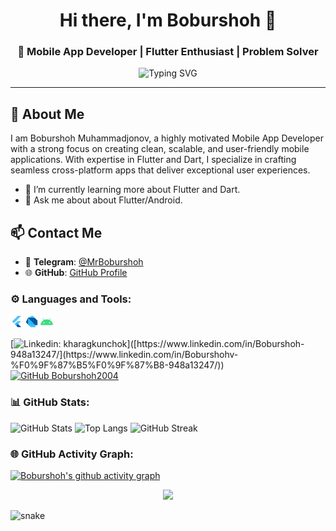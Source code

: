<h1 align="center">Hi there, I'm Boburshoh 👋</h1>
<h3 align="center">🚀 Mobile App Developer | Flutter Enthusiast | Problem Solver</h3>

<p align="center">
  <img src="https://readme-typing-svg.demolab.com?font=Fira+Code&weight=600&size=24&pause=1000&color=00FFCC&center=true&vCenter=true&width=435&lines=Welcome+to+my+GitHub!;Building+innovative+mobile+apps;Passionate+about+clean+and+scalable+code" alt="Typing SVG" />
</p>

  ---

## 🌟 About Me
I am Boburshoh Muhammadjonov, a highly motivated Mobile App Developer with a strong focus on creating clean, scalable, and user-friendly mobile applications. With expertise in Flutter and Dart, I specialize in crafting seamless cross-platform apps that deliver exceptional user experiences.
- 🌱 I’m currently learning more about Flutter and Dart.
- 💬 Ask me about  about Flutter/Android.


## 📫 Contact Me
- 📱 **Telegram**: [@MrBoburshoh](https://t.me/MrBoburshoh)
- 🌐 **GitHub**: [GitHub Profile](https://github.com/Boburshoh2004)


### ⚙️ Languages and Tools:
<code><img height="20" src="https://raw.githubusercontent.com/github/explore/80688e429a7d4ef2fca1e82350fe8e3517d3494d/topics/flutter/flutter.png"></code>
<code><img height="20" src="https://raw.githubusercontent.com/github/explore/80688e429a7d4ef2fca1e82350fe8e3517d3494d/topics/dart/dart.png"></code>
<code><img height="20" src="https://raw.githubusercontent.com/github/explore/80688e429a7d4ef2fca1e82350fe8e3517d3494d/topics/android/android.png"></code>

[![Linkedin: kharagkunchok](https://img.shields.io/badge/-Boburshoh-blue?style=flat-square&logo=Linkedin&logoColor=white&link=[https://www.linkedin.com/in/Boburshoh-948a13247/](https://www.linkedin.com/in/Boburshoh-%F0%9F%87%B5%F0%9F%87%B8-948a13247/))]([https://www.linkedin.com/in/Boburshoh-948a13247/](https://www.linkedin.com/in/Boburshohv-%F0%9F%87%B5%F0%9F%87%B8-948a13247/))
[![GitHub Boburshoh2004](https://img.shields.io/github/followers/SanjarbekFayzullayev?label=follow&style=social)](https://github.com/Boburshoh2004)



### 📊 GitHub Stats:
![GitHub Stats](https://github-readme-stats.vercel.app/api?username=Boburshoh2004&show_icons=true&theme=radical)
![Top Langs](https://github-readme-stats.vercel.app/api/top-langs/?username=Boburshoh2004&layout=compact&theme=radical)
![GitHub Streak](https://github-readme-streak-stats.herokuapp.com/?user=Boburshoh2004&theme=radical)


### 🌐 GitHub Activity Graph:
[![Boburshoh's github activity graph](https://github-readme-activity-graph.vercel.app/graph?username=Boburshoh2004&theme=dracula)](https://github.com/Boburshoh2004/github-readme-activity-graph)


<p align="center"> 
  <img src="https://profile-counter.glitch.me/Boburshoh2004/count.svg" />
</p>

<!-- <a href="https://github.com/Boburshoh2004">
  <img align="center" src="https://github-readme-stats.vercel.app/api/top-langs/?username=codingwithtashi&theme=light&hide_langs_below=1" />
</a> -->
<!-- <a href="https://github.com/Boburshoh2004">
 <img align="center" src="https://github-readme-stats.vercel.app/api?username=codingwithtashi&show_icons=true&theme=light&line_height=27" alt="Kunchok's github stats"/>
</a> -->
<div>
  <img src="https://github.com/Boburshoh2004/Boburshoh2004/raw/master/output/github-contribution-grid-snake.svg" alt="snake"></center>
</div>
